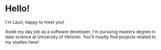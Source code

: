 # Hello!  

I'm Lauri, happy to meet you!  

Aside my day job as a software developer, I'm pursuing masters degree in data science at University of Helsinki. You'll mostly find projects related to my studies here!

<!--
**lauripalonen/lauripalonen** is a ✨ _special_ ✨ repository because its `README.md` (this file) appears on your GitHub profile.

Here are some ideas to get you started:

- 🔭 I’m currently working on ...
- 🌱 I’m currently learning ...
- 👯 I’m looking to collaborate on ...
- 🤔 I’m looking for help with ...
- 💬 Ask me about ...
- 📫 How to reach me: ...
- 😄 Pronouns: ...
- ⚡ Fun fact: ...
-->
